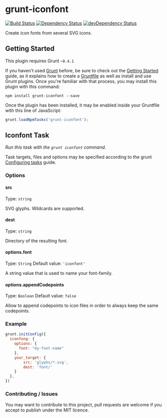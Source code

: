 # grunt-iconfont

[![Build Status](https://travis-ci.org/poppinlp/grunt-iconfont.png?branch=master)](https://travis-ci.org/poppinlp/grunt-iconfont)
[![Dependency Status](https://david-dm.org/poppinlp/grunt-iconfont.svg)](https://david-dm.org/poppinlp/grunt-iconfont)
[![devDependency Status](https://david-dm.org/poppinlp/grunt-iconfont/dev-status.svg)](https://david-dm.org/poppinlp/grunt-iconfont#info=devDependencies)

Create icon fonts from several SVG icons.

## Getting Started

This plugin requires Grunt `~0.4.1`

If you haven't used [Grunt](http://gruntjs.com/) before, be sure to check out the [Getting Started](http://gruntjs.com/getting-started) guide, as it explains how to create a [Gruntfile](http://gruntjs.com/sample-gruntfile) as well as install and use Grunt plugins. Once you're familiar with that process, you may install this plugin with this command:

```shell
npm install grunt-iconfont --save
```

Once the plugin has been installed, it may be enabled inside your Gruntfile with this line of JavaScript:

```js
grunt.loadNpmTasks('grunt-iconfont');
```

## Iconfont Task

_Run this task with the `grunt iconfont` command._

Task targets, files and options may be specified according to the grunt [Configuring tasks](http://gruntjs.com/configuring-tasks) guide.

### Options

#### src

Type: `string`

SVG glyphs. Wildcards are supported.

#### dest

Type: `string`

Directory of the resulting font.

#### options.font

Type: `String`
Default value: `'iconfont'`

A string value that is used to name your font-family.

#### options.appendCodepoints

Type: `Boolean`
Default value: `false`

Allow to append codepoints to icon files in order to always keep the same codepoints.

### Example

```js
grunt.initConfig({
  iconfong: {
    options: {
      font: "my-font-name"
    },
    your_target: {
        src: 'glyphs/*.svg',
        dest: 'font/'
    }
  },
})
```

### Contributing / Issues

You may want to contribute to this project, pull requests are welcome if you accept to publish under the MIT licence.
